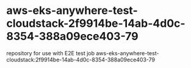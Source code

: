 # aws-eks-anywhere-test-cloudstack-2f9914be-14ab-4d0c-8354-388a09ece403-79
repository for use with E2E test job aws-eks-anywhere-test-cloudstack:2f9914be-14ab-4d0c-8354-388a09ece403-79
